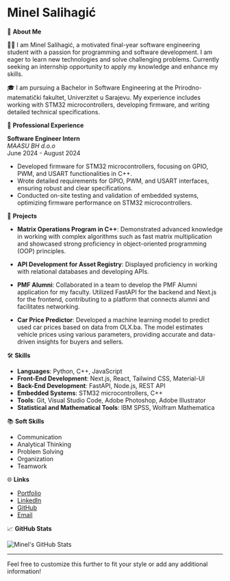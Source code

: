 # Minel Salihagić

🚀 **About Me**

👨‍💻 I am Minel Salihagić, a motivated final-year software engineering student with a passion for programming and software development. I am eager to learn new technologies and solve challenging problems. Currently seeking an internship opportunity to apply my knowledge and enhance my skills.

🎓 I am pursuing a Bachelor in Software Engineering at the Prirodno-matematički fakultet, Univerzitet u Sarajevu. My experience includes working with STM32 microcontrollers, developing firmware, and writing detailed technical specifications.

🌟 **Professional Experience**

**Software Engineer Intern**  
*MAASU BH d.o.o*  
June 2024 - August 2024  
- Developed firmware for STM32 microcontrollers, focusing on GPIO, PWM, and USART functionalities in C++.
- Wrote detailed requirements for GPIO, PWM, and USART interfaces, ensuring robust and clear specifications.
- Conducted on-site testing and validation of embedded systems, optimizing firmware performance on STM32 microcontrollers.

🎯 **Projects**

- **Matrix Operations Program in C++**: Demonstrated advanced knowledge in working with complex algorithms such as fast matrix multiplication and showcased strong proficiency in object-oriented programming (OOP) principles.

- **API Development for Asset Registry**: Displayed proficiency in working with relational databases and developing APIs.

- **PMF Alumni**: Collaborated in a team to develop the PMF Alumni application for my faculty. Utilized FastAPI for the backend and Next.js for the frontend, contributing to a platform that connects alumni and facilitates networking.

- **Car Price Predictor**: Developed a machine learning model to predict used car prices based on data from OLX.ba. The model estimates vehicle prices using various parameters, providing accurate and data-driven insights for buyers and sellers.

🛠️ **Skills**

- **Languages**: Python, C++, JavaScript
- **Front-End Development**: Next.js, React, Tailwind CSS, Material-UI
- **Back-End Development**: FastAPI, Node.js, REST API
- **Embedded Systems**: STM32 microcontrollers, C++
- **Tools**: Git, Visual Studio Code, Adobe Photoshop, Adobe Illustrator
- **Statistical and Mathematical Tools**: IBM SPSS, Wolfram Mathematica

📚 **Soft Skills**

- Communication
- Analytical Thinking
- Problem Solving
- Organization
- Teamwork

🌐 **Links**

- [Portfolio](http://www.minelsalihagic.com)
- [LinkedIn](https://www.linkedin.com/in/minel-salihagic)
- [GitHub](https://github.com/minel1410)
- [Email](mailto:minelsalihagic@gmail.com)

📈 **GitHub Stats**

![Minel's GitHub Stats](https://github-readme-stats.vercel.app/api?username=minel1410&show_icons=true&hide_title=true&count_private=true&hide=prs&theme=radical)

---

Feel free to customize this further to fit your style or add any additional information!
